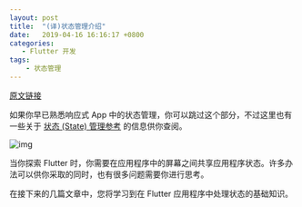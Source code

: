 ```yaml
---
layout: post
title:  "(译)状态管理介绍"
date:   2019-04-16 16:16:17 +0800
categories: 
   - Flutter 开发
tags:
    - 状态管理
---
```


[原文链接](https://flutter.dev/docs/development/data-and-backend/state-mgmt/intro)

如果你早已熟悉响应式 App 中的状态管理，你可以跳过这个部分，不过这里也有一些关于 [状态 (State) 管理参考](https://flutter.cn/docs/development/data-and-backend/state-mgmt/options) 的信息供你查阅。

<!--more-->


![img](https://flutter.cn/assets/development/data-and-backend/state-mgmt/state-management-explainer-5495afe6c3d6162f145107fe45794583bc4f2b55be377c76a92ab210be74c033.gif)


当你探索 Flutter 时，你需要在应用程序中的屏幕之间共享应用程序状态。许多办法可以供你采取的同时，也有很多问题需要你进行思考。

在接下来的几篇文章中，您将学习到在 Flutter 应用程序中处理状态的基础知识。
